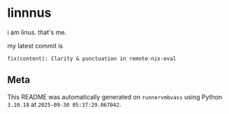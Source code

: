 # linnnus

i am linus. that's me.

my latest commit is

```
fix(content): Clarity & punctuation in remote-nix-eval
```

## Meta

This README was automatically generated on `runnervmbvass` using Python
`3.10.18` at `2025-09-30 05:37:29.067042`.
